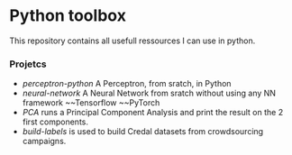 # Python toolbox

This repository contains all usefull ressources I can use in python.

### Projetcs

- *perceptron-python* A Perceptron, from sratch, in Python
- *neural-network* A Neural Network from sratch without using any NN framework ~~Tensorflow ~~PyTorch
- *PCA* runs a Principal Component Analysis and print the result on the 2 first components.
- *build-labels* is used to build Credal datasets from crowdsourcing campaigns.
